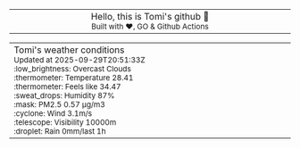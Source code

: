 
<div align="center">
<table>
<tbody>
<td align="center">
<img width="2000" height="0"><br>
Hello, this is Tomi's github 👋<br>
<sup>Built with ❤️, GO & Github Actions</sup><br>
<img width="2000" height="0">
</td>
</tbody>
</table>
</div>
<table>
<tbody>
<td align="left">
<img width="2000" height="0"><br>
Tomi's weather conditions<br>
<sup>Updated at 2025-09-29T20:51:33Z</sup><br>
<sup>:low_brightness: Overcast Clouds</sup><br>
<sup>:thermometer: Temperature 28.41 </sup><br>
<sup>:thermometer: Feels like 34.47</sup><br>
<sup>:sweat_drops: Humidity 87%</sup><br>
<sup>:mask: PM2.5 0.57 μg/m3</sup><br>
<sup>:cyclone: Wind 3.1m/s </sup><br>
<sup>:telescope: Visibility 10000m </sup><br>
<sup>:droplet: Rain 0mm/last 1h </sup><br>
<img width="2000" height="0">
</td>
<td align="left">
<img width="2000" height="0"><br>
<br>
<img width="2000" height="0">
</td>
</tbody>
</table>
</div>
    